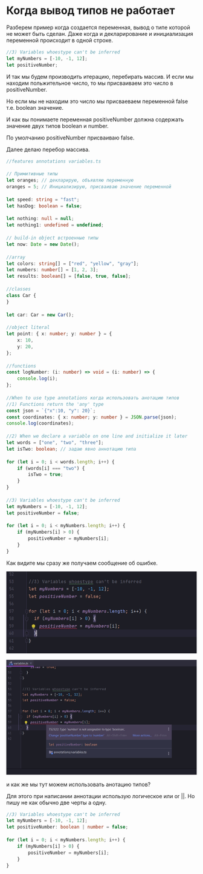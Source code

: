 # Когда вывод типов не работает

Разберем пример когда создается переменная, вывод о типе которой не может быть сделан. Даже когда и декларирование и
инициализация переменной происходит в одной строке.

```ts
//3) Variables whoestype can't be inferred
let myNumbers = [-10, -1, 12];
let positiveNumber;
```

И так мы будем производить итерацию, перебирать массив. И если мы находим польжительное число, то мы присваиваем это
число в positiveNumber.

Но если мы не находим это число мы присваеваем переменной false т.е. boolean значение.

И как вы понимаете переменная positiveNumber должна содержать значение двух типов boolean и number.

По умолчанию positiveNumber присваиваю false.

Далее делаю перебор массива.

```ts
//features annotations variables.ts

// Примитивные типы
let oranges; // декларирую, объявляю переменную
oranges = 5; // Инициализирую, присваиваю значение переменной

let speed: string = "fast";
let hasDog: boolean = false;

let nothing: null = null;
let nothing1: undefined = undefined;

// build-in object встроенные типы
let now: Date = new Date();

//array
let colors: string[] = ["red", "yellow", "gray"];
let numbers: number[] = [1, 2, 3];
let results: boolean[] = [false, true, false];

//classes
class Car {
}

let car: Car = new Car();

//object literal
let point: { x: number; y: number } = {
    x: 10,
    y: 20,
};

//functions
const logNumber: (i: number) => void = (i: number) => {
    console.log(i);
};

//When to use type annotations когда использовать анотацию типов
//1) Functions return the 'any' type
const json = `{"x":10, "y": 20}`;
const coordinates: { x: number; y: number } = JSON.parse(json);
console.log(coordinates);

//2) When we declare a variable on one line and initialize it later
let words = ["one", "two", "three"];
let isTwo: boolean; // задаю явно аннотацию типа

for (let i = 0; i < words.length; i++) {
    if (words[i] === "two") {
        isTwo = true;
    }
}

//3) Variables whoestype can't be inferred
let myNumbers = [-10, -1, 12];
let positiveNumber = false;

for (let i = 0; i < myNumbers.length; i++) {
    if (myNumbers[i] > 0) {
        positiveNumber = myNumbers[i];
    }
}

```

Как видите мы сразу же получаем сообщение об ошибке.

![](img/001.jpg)

![](img/002.jpg)

и как же мы тут можем использовать анотацию типов?

Для этого при написании аннотации использую логическое или or ||. Но пишу не как обычно две черты а одну.

```ts
//3) Variables whoestype can't be inferred
let myNumbers = [-10, -1, 12];
let positiveNumber: boolean | number = false;

for (let i = 0; i < myNumbers.length; i++) {
    if (myNumbers[i] > 0) {
        positiveNumber = myNumbers[i];
    }
}
```

